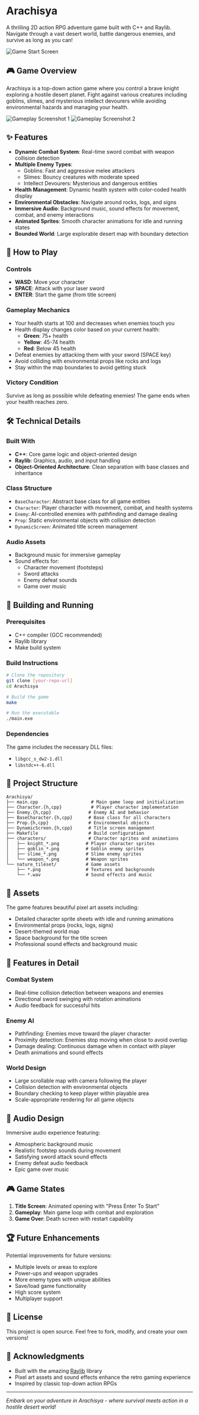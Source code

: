 # Arachisya

A thrilling 2D action RPG adventure game built with C++ and Raylib. Navigate through a vast desert world, battle dangerous enemies, and survive as long as you can!

![Game Start Screen](https://github.com/Ofir-Roz/Small_Games/assets/68872614/ba19ab2f-abd8-46a0-9b49-7feb1aa9065f)

## 🎮 Game Overview

Arachisya is a top-down action game where you control a brave knight exploring a hostile desert planet. Fight against various creatures including goblins, slimes, and mysterious intellect devourers while avoiding environmental hazards and managing your health.

![Gameplay Screenshot 1](./screenshots/gameplay_1.png)
![Gameplay Screenshot 2](./screenshots/gameplay_2.png)

## ✨ Features

- **Dynamic Combat System**: Real-time sword combat with weapon collision detection
- **Multiple Enemy Types**: 
  - Goblins: Fast and aggressive melee attackers
  - Slimes: Bouncy creatures with moderate speed
  - Intellect Devourers: Mysterious and dangerous entities
- **Health Management**: Dynamic health system with color-coded health display
- **Environmental Obstacles**: Navigate around rocks, logs, and signs
- **Immersive Audio**: Background music, sound effects for movement, combat, and enemy interactions
- **Animated Sprites**: Smooth character animations for idle and running states
- **Bounded World**: Large explorable desert map with boundary detection

## 🎯 How to Play

### Controls
- **WASD**: Move your character
- **SPACE**: Attack with your laser sword
- **ENTER**: Start the game (from title screen)

### Gameplay Mechanics
- Your health starts at 100 and decreases when enemies touch you
- Health display changes color based on your current health:
  - **Green**: 75+ health
  - **Yellow**: 45-74 health  
  - **Red**: Below 45 health
- Defeat enemies by attacking them with your sword (SPACE key)
- Avoid colliding with environmental props like rocks and logs
- Stay within the map boundaries to avoid getting stuck

### Victory Condition
Survive as long as possible while defeating enemies! The game ends when your health reaches zero.

## 🛠️ Technical Details

### Built With
- **C++**: Core game logic and object-oriented design
- **Raylib**: Graphics, audio, and input handling
- **Object-Oriented Architecture**: Clean separation with base classes and inheritance

### Class Structure
- `BaseCharacter`: Abstract base class for all game entities
- `Character`: Player character with movement, combat, and health systems
- `Enemy`: AI-controlled enemies with pathfinding and damage dealing
- `Prop`: Static environmental objects with collision detection
- `DynamicScreen`: Animated title screen management

### Audio Assets
- Background music for immersive gameplay
- Sound effects for:
  - Character movement (footsteps)
  - Sword attacks
  - Enemy defeat sounds
  - Game over music

## 🚀 Building and Running

### Prerequisites
- C++ compiler (GCC recommended)
- Raylib library
- Make build system

### Build Instructions
```bash
# Clone the repository
git clone [your-repo-url]
cd Arachisya

# Build the game
make

# Run the executable
./main.exe
```

### Dependencies
The game includes the necessary DLL files:
- `libgcc_s_dw2-1.dll`
- `libstdc++-6.dll`

## 📁 Project Structure

```
Arachisya/
├── main.cpp                    # Main game loop and initialization
├── Character.{h,cpp}           # Player character implementation
├── Enemy.{h,cpp}              # Enemy AI and behavior
├── BaseCharacter.{h,cpp}      # Base class for all characters
├── Prop.{h,cpp}               # Environmental objects
├── DynamicScreen.{h,cpp}      # Title screen management
├── Makefile                   # Build configuration
├── characters/                # Character sprites and animations
│   ├── knight_*.png          # Player character sprites
│   ├── goblin_*.png          # Goblin enemy sprites
│   ├── slime_*.png           # Slime enemy sprites
│   └── weapon_*.png          # Weapon sprites
└── nature_tileset/           # Game assets
    ├── *.png                 # Textures and backgrounds
    └── *.wav                 # Sound effects and music
```

## 🎨 Assets

The game features beautiful pixel art assets including:
- Detailed character sprite sheets with idle and running animations
- Environmental props (rocks, logs, signs)
- Desert-themed world map
- Space background for the title screen
- Professional sound effects and background music

## 🔧 Features in Detail

### Combat System
- Real-time collision detection between weapons and enemies
- Directional sword swinging with rotation animations
- Audio feedback for successful hits

### Enemy AI
- Pathfinding: Enemies move toward the player character
- Proximity detection: Enemies stop moving when close to avoid overlap
- Damage dealing: Continuous damage when in contact with player
- Death animations and sound effects

### World Design
- Large scrollable map with camera following the player
- Collision detection with environmental objects
- Boundary checking to keep player within playable area
- Scale-appropriate rendering for all game objects

## 🎵 Audio Design

Immersive audio experience featuring:
- Atmospheric background music
- Realistic footstep sounds during movement
- Satisfying sword attack sound effects
- Enemy defeat audio feedback
- Epic game over music

## 🎮 Game States

1. **Title Screen**: Animated opening with "Press Enter To Start"
2. **Gameplay**: Main game loop with combat and exploration
3. **Game Over**: Death screen with restart capability

## 🏆 Future Enhancements

Potential improvements for future versions:
- Multiple levels or areas to explore
- Power-ups and weapon upgrades
- More enemy types with unique abilities
- Save/load game functionality
- High score system
- Multiplayer support

## 📄 License

This project is open source. Feel free to fork, modify, and create your own versions!

## 🙏 Acknowledgments

- Built with the amazing [Raylib](https://www.raylib.com/) library
- Pixel art assets and sound effects enhance the retro gaming experience
- Inspired by classic top-down action RPGs

---

*Embark on your adventure in Arachisya - where survival meets action in a hostile desert world!*
